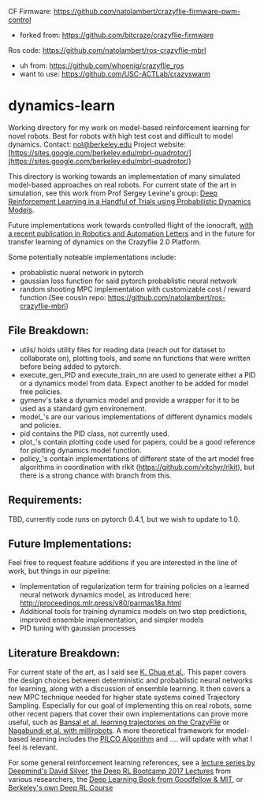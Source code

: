 CF Firmware: https://github.com/natolambert/crazyflie-firmware-pwm-control
  - forked from: https://github.com/bitcraze/crazyflie-firmware

Ros code: https://github.com/natolambert/ros-crazyflie-mbrl
  - uh from: https://github.com/whoenig/crazyflie_ros
  - want to use: https://github.com/USC-ACTLab/crazyswarm

# dynamics-learn
Working directory for my work on model-based reinforcement learning for novel robots. Best for robots with high test cost and difficult to model dynamics. Contact: [nol@berkeley.edu](mailto:nol@berkeley.edu)
Project website: [https://sites.google.com/berkeley.edu/mbrl-quadrotor/](https://sites.google.com/berkeley.edu/mbrl-quadrotor/)

This directory is working towards an implementation of many simulated model-based approaches on real robots. For current state of the art in simulation, see this work from Prof Sergey Levine's group: [Deep Reinforcement Learning in a Handful of Trials using Probabilistic Dynamics Models](https://arxiv.org/abs/1805.12114).

Future implementations work towards controlled flight of the ionocraft,
[with a recent publication in Robotics and Automation Letters](https://ieeexplore.ieee.org/document/8373697/)
and in the future for transfer learning of dynamics on the Crazyflie 2.0 Platform.

Some potentially noteable implementations include:
- probablistic nueral network in pytorch
- gaussian loss function for said pytorch probablistic neural network
- random shooting MPC implementation with customizable cost / reward function (See cousin repo: https://github.com/natolambert/ros-crazyflie-mbrl)

File Breakdown:
---------------
- utils/ holds utility files for reading data (reach out for dataset to collaborate on), plotting tools, and some nn functions that were written before being added to pytorch.
- execute_gen_PID and execute_train_nn are used to generate either a PID or a dynamics model from data. Expect another to be added for model free policies.
- gymenv's take a dynamics model and provide a wrapper for it to be used as a standard gym environement.
- model_'s are our various implementations of different dynamics models and policies.
- pid contains the PID class, not currently used.
- plot_'s contain plotting code used for papers, could be a good reference for plotting dynamics model function.
- policy_'s contain implementations of different state of the art model free algorithms in coordination with rlkit (https://github.com/vitchyr/rlkit), but there is a strong chance with branch from this.

Requirements:
-------------
TBD, currently code runs on pytorch 0.4.1, but we wish to update to 1.0.

Future Implementations:
---------------------

Feel free to request feature additions if you are interested in the line of work, but things in our pipeline:
- Implementation of regularization term for training policies on a learned neural network dynamics model, as introduced here: http://proceedings.mlr.press/v80/parmas18a.html
- Additional tools for training dynamics models on two step predictions, improved ensemble implementation, and simpler models
- PID tuning with gaussian processes

Literature Breakdown:
---------------------

For current state of the art, as I said see [K. Chua et al.](https://arxiv.org/abs/1805.12114). This paper covers the design choices between deterministic and probablistic neural networks for learning, along with a discussion of ensemble learning. It then covers a new MPC technique needed for higher state systems coined Trajectory Sampling. Especially for our goal of implementing this on real robots, some other recent papers that cover their own implementations can prove more useful, such as [Bansal et al. learning trajectories on the CrazyFlie](https://ieeexplore.ieee.org/document/7798978/) or [Nagabundi et al. with millirobots](https://arxiv.org/abs/1708.02596). A more theoretical framework for model-based learning includes the [PILCO Algorithm](http://mlg.eng.cam.ac.uk/pub/pdf/DeiRas11.pdf) and .... will update with what I feel is relevant.

For some general reinforcement learning references, see a [lecture series by Deepmind's David 
Silver](https://www.youtube.com/playlist?list=PLqYmG7hTraZDM-OYHWgPebj2MfCFzFObQ), [the Deep RL Bootcamp 2017 
Lectures](https://sites.google.com/view/deep-rl-bootcamp/lectures) from various 
researchers, the [Deep Learning Book from Goodfellow & 
MIT](https://www.deeplearningbook.org/), or [Berkeley's own Deep RL Course](http://rail.eecs.berkeley.edu/deeprlcourse/)
